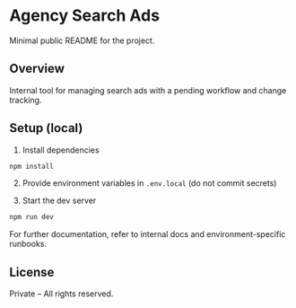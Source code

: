 # Agency Search Ads

Minimal public README for the project.

## Overview

Internal tool for managing search ads with a pending workflow and change tracking.

## Setup (local)

1) Install dependencies
```bash
npm install
```

2) Provide environment variables in `.env.local` (do not commit secrets)

3) Start the dev server
```bash
npm run dev
```

For further documentation, refer to internal docs and environment-specific runbooks.

## License

Private – All rights reserved.





